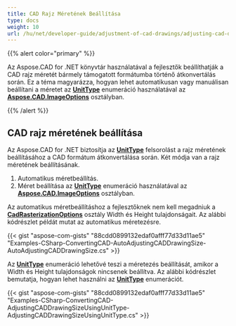 ```yaml
---
title: CAD Rajz Méretének Beállítása
type: docs
weight: 10
url: /hu/net/developer-guide/adjustment-of-cad-drawings/adjusting-cad-drawing-size/
---
```


{{% alert color="primary" %}}

Az Aspose.CAD for .NET könyvtár használatával a fejlesztők beállíthatják a CAD rajz méretét bármely támogatott formátumba történő átkonvertálás során. Ez a téma magyarázza, hogyan lehet automatikusan vagy manuálisan beállítani a méretet az [**UnitType**](https://reference.aspose.com/cad/net/aspose.cad.imageoptions/unittype) enumeráció használatával az [**Aspose.CAD.ImageOptions**](https://reference.aspose.com/cad/net/aspose.cad.imageoptions) osztályban.

{{% /alert %}}

## **CAD rajz méretének beállítása**

Az Aspose.CAD for .NET biztosítja az [**UnitType**](https://reference.aspose.com/cad/net/aspose.cad.imageoptions/unittype) felsorolást a rajz méretének beállításához a CAD formátum átkonvertálása során. Két módja van a rajz méretének beállításának.

1. Automatikus méretbeállítás.
1. Méret beállítása az [**UnitType**](https://reference.aspose.com/cad/net/aspose.cad.imageoptions/unittype) enumeráció használatával az [**Aspose.CAD.ImageOptions**](https://reference.aspose.com/cad/net/aspose.cad.imageoptions) osztályban.

Az automatikus méretbeállításhoz a fejlesztőknek nem kell megadniuk a [**CadRasterizationOptions**](https://reference.aspose.com/cad/net/aspose.cad.imageoptions/cadrasterizationoptions/properties/index) osztály Width és Height tulajdonságait. Az alábbi kódrészlet példát mutat az automatikus méretezésre.

{{< gist "aspose-com-gists" "88cdd0899132edaf0afff77d33d11ae5" "Examples-CSharp-ConvertingCAD-AutoAdjustingCADDrawingSize-AutoAdjustingCADDrawingSize.cs" >}}

Az [**UnitType**](https://reference.aspose.com/cad/net/aspose.cad.imageoptions/unittype) enumeráció lehetővé teszi a méretezés beállítását, amikor a Width és Height tulajdonságok nincsenek beállítva. Az alábbi kódrészlet bemutatja, hogyan lehet használni az [**UnitType**](https://reference.aspose.com/cad/net/aspose.cad.imageoptions/unittype) enumerációt.

{{< gist "aspose-com-gists" "88cdd0899132edaf0afff77d33d11ae5" "Examples-CSharp-ConvertingCAD-AdjustingCADDrawingSizeUsingUnitType-AdjustingCADDrawingSizeUsingUnitType.cs" >}}
